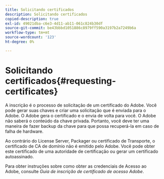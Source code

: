 ```yaml
---
title: Solicitando certificados
description: Solicitando certificados
copied-description: true
exl-id: 49021dba-c6e3-4d11-ab11-061c824b30df
source-git-commit: be43bbbd1051886c8979ff590a3197b2a7249b6a
workflow-type: tm+mt
source-wordcount: '123'
ht-degree: 0%

---
```


# Solicitando certificados{#requesting-certificates}

A inscrição é o processo de solicitação de um certificado do Adobe. Você pode gerar suas chaves e criar uma solicitação que é enviada para o Adobe. O Adobe gera o certificado e o envia de volta para você. O Adobe não saberá o conteúdo da chave privada. Portanto, você deve ter uma maneira de fazer backup da chave para que possa recuperá-la em caso de falha de hardware.

Ao contrário do License Server, Packager ou certificado de Transporte, o certificado de CA de domínio não é emitido pelo Adobe. Você pode obter este certificado de uma autoridade de certificação ou gerar um certificado autoassinado.

Para obter instruções sobre como obter as credenciais de Acesso ao Adobe, consulte *Guia de inscrição de certificado de acesso Adobe*.
